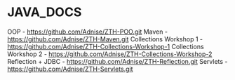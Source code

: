 # JAVA_DOCS
OOP - https://github.com/Adnise/ZTH-POO.git
Maven - https://github.com/Adnise/ZTH-Maven.git
Collections Workshop 1 - https://github.com/Adnise/ZTH-Collections-Workshop-1
Collections Workshop 2 - https://github.com/Adnise/ZTH-Collections-Workshop-2
Reflection + JDBC - https://github.com/Adnise/ZTH-Reflection.git
Servlets - https://github.com/Adnise/ZTH-Servlets.git
